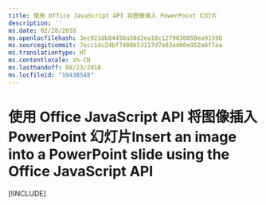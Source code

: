 ```yaml
---
title: 使用 Office JavaScript API 将图像插入 PowerPoint 幻灯片
description: ''
ms.date: 02/28/2018
ms.openlocfilehash: 3ec921db84450a50d2ea18c1279030058ea91598
ms.sourcegitcommit: 7ecc1dc24bf7488b53117d7a83ad60e952a6f7aa
ms.translationtype: HT
ms.contentlocale: zh-CN
ms.lasthandoff: 08/23/2018
ms.locfileid: "19438548"
---
```

# <a name="insert-an-image-into-a-powerpoint-slide-using-the-office-javascript-api"></a><span data-ttu-id="af7a9-102">使用 Office JavaScript API 将图像插入 PowerPoint 幻灯片</span><span class="sxs-lookup"><span data-stu-id="af7a9-102">Insert an image into a PowerPoint slide using the Office JavaScript API</span></span>

[!INCLUDE[](../includes/powerpoint-tutorial-insert-image.md)]